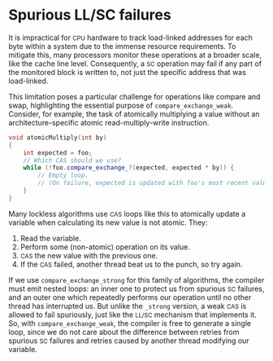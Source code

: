# Spurious LL/SC failures

It is impractical for <small>CPU</small> hardware to track load-linked addresses for each byte within a system due to the immense resource requirements.
To mitigate this, many processors monitor these operations at a broader scale, like the cache line level.
Consequently, a <small>SC</small> operation may fail if any part of the monitored block is written to,
not just the specific address that was load-linked.

This limitation poses a particular challenge for operations like compare and swap,
highlighting the essential purpose of `compare_exchange_weak`.
Consider, for example, the task of atomically multiplying a value without an architecture-specific atomic read-multiply-write instruction.
```cpp
void atomicMultiply(int by)
{
    int expected = foo;
    // Which CAS should we use?
    while (!foo.compare_exchange_?(expected, expected * by)) {
        // Empty loop.
        // (On failure, expected is updated with foo's most recent value.)
    }
}
```
Many lockless algorithms use <small>CAS</small> loops like this to atomically update a variable when calculating its new value is not atomic.
They:
1. Read the variable.
2. Perform some (non-atomic) operation on its value.
3. <small>CAS</small> the new value with the previous one.
4. If the <small>CAS</small> failed, another thread beat us to the punch, so try again.

If we use `compare_exchange_strong` for this family of algorithms,
the compiler must emit nested loops:
an inner one to protect us from spurious <small>SC</small> failures,
and an outer one which repeatedly performs our operation until no other thread has interrupted us.
But unlike the `_strong` version,
a weak <small>CAS</small> is allowed to fail spuriously, just like the <small>LL/SC</small> mechanism that implements it.
So, with `compare_exchange_weak`,
the compiler is free to generate a single loop,
since we do not care about the difference between retries from spurious <small>SC</small> failures and retries caused by another thread modifying our variable.
